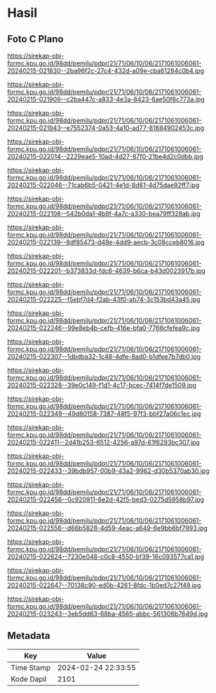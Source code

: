 # Hasil

## Foto C Plano

https://sirekap-obj-formc.kpu.go.id/98dd/pemilu/pdpr/21/71/06/10/06/2171061006061-20240215-021830--2ba96f2c-27c4-432d-a09e-cba61284c0b4.jpg

https://sirekap-obj-formc.kpu.go.id/98dd/pemilu/pdpr/21/71/06/10/06/2171061006061-20240215-021909--c2ba447c-a833-4e3a-8423-6ae50f6c773a.jpg

https://sirekap-obj-formc.kpu.go.id/98dd/pemilu/pdpr/21/71/06/10/06/2171061006061-20240215-021943--e7552374-0a53-4a10-ad77-81684902453c.jpg

https://sirekap-obj-formc.kpu.go.id/98dd/pemilu/pdpr/21/71/06/10/06/2171061006061-20240215-022014--2229eae5-10ad-4d27-87f0-21be4d2c0dbb.jpg

https://sirekap-obj-formc.kpu.go.id/98dd/pemilu/pdpr/21/71/06/10/06/2171061006061-20240215-022046--71cab6b5-0421-4e1d-8d61-4d75dae92ff7.jpg

https://sirekap-obj-formc.kpu.go.id/98dd/pemilu/pdpr/21/71/06/10/06/2171061006061-20240215-022108--542b0da1-4b8f-4a7c-a330-bea79ff328ab.jpg

https://sirekap-obj-formc.kpu.go.id/98dd/pemilu/pdpr/21/71/06/10/06/2171061006061-20240215-022139--8df85473-d49e-4dd9-aecb-3c08cceb8016.jpg

https://sirekap-obj-formc.kpu.go.id/98dd/pemilu/pdpr/21/71/06/10/06/2171061006061-20240215-022201--b373833d-fdc6-4639-b6ca-b43d0023917b.jpg

https://sirekap-obj-formc.kpu.go.id/98dd/pemilu/pdpr/21/71/06/10/06/2171061006061-20240215-022225--f5ebf7d4-f2ab-43f0-ab74-3c153bd43a45.jpg

https://sirekap-obj-formc.kpu.go.id/98dd/pemilu/pdpr/21/71/06/10/06/2171061006061-20240215-022246--99e8eb4b-cefb-416e-bfa0-7766cfefea9c.jpg

https://sirekap-obj-formc.kpu.go.id/98dd/pemilu/pdpr/21/71/06/10/06/2171061006061-20240215-022307--1dbdba32-1c48-4dfe-8ad0-b1dfee7b7db0.jpg

https://sirekap-obj-formc.kpu.go.id/98dd/pemilu/pdpr/21/71/06/10/06/2171061006061-20240215-022328--39e0c149-f1d1-4c17-bcec-7414f7de1509.jpg

https://sirekap-obj-formc.kpu.go.id/98dd/pemilu/pdpr/21/71/06/10/06/2171061006061-20240215-022349--49d80158-7387-48f5-97f3-bbf27a06c1ec.jpg

https://sirekap-obj-formc.kpu.go.id/98dd/pemilu/pdpr/21/71/06/10/06/2171061006061-20240215-022411--2d41b253-6512-4256-a97d-61f6293bc307.jpg

https://sirekap-obj-formc.kpu.go.id/98dd/pemilu/pdpr/21/71/06/10/06/2171061006061-20240215-022433--39bdb957-00b9-43a2-9962-d30b5370ab30.jpg

https://sirekap-obj-formc.kpu.go.id/98dd/pemilu/pdpr/21/71/06/10/06/2171061006061-20240215-022456--0c920911-6e2d-42f5-bed3-0275d5958b97.jpg

https://sirekap-obj-formc.kpu.go.id/98dd/pemilu/pdpr/21/71/06/10/06/2171061006061-20240215-022556--d66b5828-4d59-4eac-a649-6e9bb6bf7993.jpg

https://sirekap-obj-formc.kpu.go.id/98dd/pemilu/pdpr/21/71/06/10/06/2171061006061-20240215-022624--7230e048-c0c8-4550-bf39-16c093577ca1.jpg

https://sirekap-obj-formc.kpu.go.id/98dd/pemilu/pdpr/21/71/06/10/06/2171061006061-20240215-022647--70138c90-ed0b-4261-8fdc-1b0ed7c27f49.jpg

https://sirekap-obj-formc.kpu.go.id/98dd/pemilu/pdpr/21/71/06/10/06/2171061006061-20240215-023243--3eb5dd63-68ba-4565-abbc-561306b7649d.jpg


## Metadata

| Key        | Value               |
| ---------- | ------------------- |
| Time Stamp | 2024-02-24 22:33:55 |
| Kode Dapil | 2101                |



